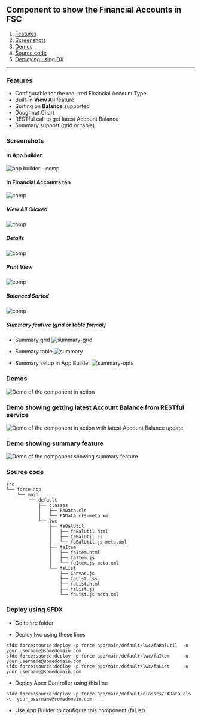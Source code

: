 ## Component to show the Financial Accounts in FSC 

1. [Features](#features)
2. [Screenshots](#screenshots)
3. [Demos](#demos)
4. [Source code](#src)
5. [Deploying using DX](#deploying)


------------------------------

<a name="features"></a>
### Features
- Configurable for the required Financial Account Type
- Built-in **View All** feature
- Sorting on **Balance** supported
- Doughnut Chart 
- RESTful call to get latest Account Balance
- Summary support (grid or table)


<a name="screenshots"></a>
### Screenshots

#### In App builder
![app builder - comp](img/fa-2-ab-1.png)


#### In Financial Accounts tab
![comp](img/fa-2-1.png)

##### View All Clicked
![comp](img/fa-2-va.png)

#####  Details
![comp](img/fa-details-5.png)

#####  Print View
![comp](img/fa-2-p.png)



##### Balanced Sorted 
![comp](img/fa-comp-sorted.png)

##### Summary feature (grid or table format)
- Summary grid
![summary-grid](img/fa-summary-grid.png)

- Summary table
![summary](img/fa-summary-1.png)

- Summary setup in App Builder 
![summary-opts](img/fa-summary-ab-3.png)




<a name="demos"></a>
### Demos

![Demo of the component in action](img/fa-comp-2.gif)

### Demo showing getting latest Account Balance from RESTful service

![Demo of the component in action with latest Account Balance update](img/fa-comp-3.gif)

### Demo showing summary feature
![Demo of the component showing summary feature](img/fa-summary-1.gif )


<a name="src"></a>
### Source code
```
src
└── force-app
    └── main
        └── default
            ├── classes
            │   ├── FAData.cls
            │   └── FAData.cls-meta.xml
            └── lwc
                ├── faBalUtil
                │   ├── faBalUtil.html
                │   ├── faBalUtil.js
                │   └── faBalUtil.js-meta.xml
                ├── faItem
                │   ├── faItem.html
                │   ├── faItem.js
                │   └── faItem.js-meta.xml
                └── faList
                    ├── Canvas.js
                    ├── faList.css
                    ├── faList.html
                    ├── faList.js
                    └── faList.js-meta.xml

```
<a name="deploying"></a>
### Deploy using SFDX

- Go to src folder

- Deploy lwc using these lines
```
sfdx force:source:deploy -p force-app/main/default/lwc/faBalUtil  -u  your_username@somedomain.com
sfdx force:source:deploy -p force-app/main/default/lwc/faItem     -u  your_username@somedomain.com
sfdx force:source:deploy -p force-app/main/default/lwc/faList     -u  your_username@somedomain.com

```

- Deploy Apex Controller using this line

```
sfdx force:source:deploy -p force-app/main/default/classes/FAData.cls -u  your_username@somedomain.com 

```

- Use App Builder to configure this component (faList)

